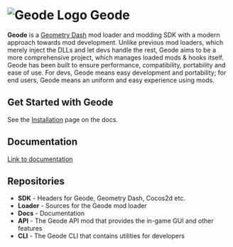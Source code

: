 # ![Geode Logo](https://github.com/geode-sdk.png?size=40) Geode

**Geode** is a [Geometry Dash](https://store.steampowered.com/app/322170/Geometry_Dash/) mod loader and modding SDK with a modern approach towards mod development. Unlike previous mod loaders, which merely inject the DLLs and let devs handle the rest, Geode aims to be a more comprehensive project, which manages loaded mods & hooks itself. Geode has been built to ensure performance, compatibility, portability and ease of use. For devs, Geode means easy development and portability; for end users, Geode means an uniform and easy experience using mods.

## Get Started with Geode

See the [Installation](https://geode-sdk.github.io/docs/#/docs/info/installation) page on the docs.

## Documentation

[Link to documentation](https://geode-sdk.github.io/docs)

## Repositories

 * **SDK** - Headers for Geode, Geometry Dash, Cocos2d etc.
 * **Loader** - Sources for the Geode mod loader
 * **Docs** - Documentation
 * **API** - The Geode API mod that provides the in-game GUI and other features
 * **CLI** - The Geode CLI that contains utilities for developers
